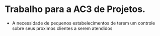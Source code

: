 # Trabalho para a AC3 de Projetos. #

- A necessidade de pequenos estabelecimentos de terem um controle sobre seus proximos clientes a serem atendidos


